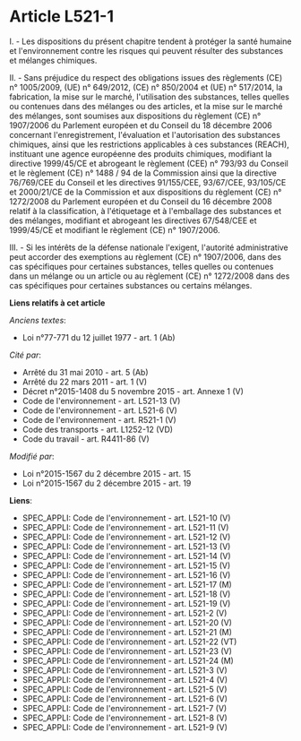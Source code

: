 # Article L521-1

I. - Les dispositions du présent chapitre tendent à protéger la santé humaine et l'environnement contre les risques qui
peuvent résulter des substances et mélanges chimiques.

II. - Sans préjudice du respect des obligations issues des règlements (CE) n° 1005/2009, (UE) n° 649/2012, (CE) n° 850/2004
et (UE) n° 517/2014, la fabrication, la mise sur le marché, l'utilisation des substances, telles quelles ou contenues dans
des mélanges ou des articles, et la mise sur le marché des mélanges, sont soumises aux dispositions du règlement (CE) n°
1907/2006 du Parlement européen et du Conseil du 18 décembre 2006 concernant l'enregistrement, l'évaluation et l'autorisation
des substances chimiques, ainsi que les restrictions applicables à ces substances (REACH), instituant une agence européenne
des produits chimiques, modifiant la directive 1999/45/CE et abrogeant le règlement (CEE) n° 793/93 du Conseil et le
règlement (CE) n° 1488 / 94 de la Commission ainsi que la directive 76/769/CEE du Conseil et les directives 91/155/CEE,
93/67/CEE, 93/105/CE et 2000/21/CE de la Commission et aux dispositions du règlement (CE) n° 1272/2008 du Parlement européen
et du Conseil du 16 décembre 2008 relatif à la classification, à l'étiquetage et à l'emballage des substances et des
mélanges, modifiant et abrogeant les directives 67/548/CEE et 1999/45/CE et modifiant le règlement (CE) n° 1907/2006.

III. - Si les intérêts de la défense nationale l'exigent, l'autorité administrative peut accorder des exemptions au règlement
(CE) n° 1907/2006, dans des cas spécifiques pour certaines substances, telles quelles ou contenues dans un mélange ou un
article ou au règlement (CE) n° 1272/2008 dans des cas spécifiques pour certaines substances ou certains mélanges.

**Liens relatifs à cet article**

_Anciens textes_:

  - Loi n°77-771 du 12 juillet 1977 - art. 1 (Ab)

_Cité par_:

  - Arrêté du 31 mai 2010 - art. 5 (Ab)
  - Arrêté du 22 mars 2011 - art. 1 (V)
  - Décret n°2015-1408 du 5 novembre 2015 - art. Annexe 1 (V)
  - Code de l'environnement - art. L521-13 (V)
  - Code de l'environnement - art. L521-6 (V)
  - Code de l'environnement - art. R521-1 (V)
  - Code des transports - art. L1252-12 (VD)
  - Code du travail - art. R4411-86 (V)

_Modifié par_:

  - Loi n°2015-1567 du 2 décembre 2015 - art. 15
  - Loi n°2015-1567 du 2 décembre 2015 - art. 19

**Liens**:

  - SPEC_APPLI: Code de l'environnement - art. L521-10 (V)
  - SPEC_APPLI: Code de l'environnement - art. L521-11 (V)
  - SPEC_APPLI: Code de l'environnement - art. L521-12 (V)
  - SPEC_APPLI: Code de l'environnement - art. L521-13 (V)
  - SPEC_APPLI: Code de l'environnement - art. L521-14 (V)
  - SPEC_APPLI: Code de l'environnement - art. L521-15 (V)
  - SPEC_APPLI: Code de l'environnement - art. L521-16 (V)
  - SPEC_APPLI: Code de l'environnement - art. L521-17 (M)
  - SPEC_APPLI: Code de l'environnement - art. L521-18 (V)
  - SPEC_APPLI: Code de l'environnement - art. L521-19 (V)
  - SPEC_APPLI: Code de l'environnement - art. L521-2 (V)
  - SPEC_APPLI: Code de l'environnement - art. L521-20 (V)
  - SPEC_APPLI: Code de l'environnement - art. L521-21 (M)
  - SPEC_APPLI: Code de l'environnement - art. L521-22 (VT)
  - SPEC_APPLI: Code de l'environnement - art. L521-23 (V)
  - SPEC_APPLI: Code de l'environnement - art. L521-24 (M)
  - SPEC_APPLI: Code de l'environnement - art. L521-3 (V)
  - SPEC_APPLI: Code de l'environnement - art. L521-4 (V)
  - SPEC_APPLI: Code de l'environnement - art. L521-5 (V)
  - SPEC_APPLI: Code de l'environnement - art. L521-6 (V)
  - SPEC_APPLI: Code de l'environnement - art. L521-7 (V)
  - SPEC_APPLI: Code de l'environnement - art. L521-8 (V)
  - SPEC_APPLI: Code de l'environnement - art. L521-9 (V)
